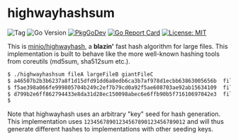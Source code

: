 # highwayhashsum

![Tag](https://img.shields.io/github/v/tag/danielb42/highwayhashsum)
![Go Version](https://img.shields.io/github/go-mod/go-version/danielb42/highwayhashsum)
[![PkgGoDev](https://pkg.go.dev/badge/github.com/danielb42/highwayhashsum)](https://pkg.go.dev/github.com/danielb42/highwayhashsum)
[![Go Report Card](https://goreportcard.com/badge/github.com/danielb42/highwayhashsum)](https://goreportcard.com/report/github.com/danielb42/highwayhashsum)
[![License: MIT](https://img.shields.io/badge/License-MIT-green.svg)](https://opensource.org/licenses/MIT)

This is [minio/highwayhash](https://github.com/minio/highwayhash), a **blazin'** fast hash algorithm for large files. This implementation is built to behave like the more well-known hashing tools from coreutils (md5sum, sha512sum etc.).

```bash
$ ./highwayhashsum fileA largeFileB giantFileC
$ a46507b2b3b6237a8f1d15dfd91dd6a8edb6ca3b7af978d1ecbb63863005656b  fileA
$ f5ae398a066fe999805704b249c2ef7b79cd0a92f5ae608703ae92ab15634109  fileB
$ d799b2e6ff862794433e8da31d28ec150098abec6e6ffb90b5f71610697042e3  fileC
$
```

Note that highwayhash uses an arbitrary "key" seed for hash generation. This implementation uses `12345678901234567890123456789012` and will thus generate different hashes to implementations with other seeding keys.
